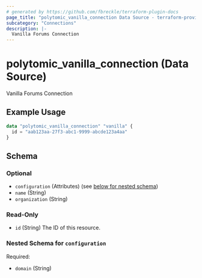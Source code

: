 ```yaml
---
# generated by https://github.com/fbreckle/terraform-plugin-docs
page_title: "polytomic_vanilla_connection Data Source - terraform-provider-polytomic"
subcategory: "Connections"
description: |-
  Vanilla Forums Connection
---
```


# polytomic_vanilla_connection (Data Source)

Vanilla Forums Connection

## Example Usage

```terraform
data "polytomic_vanilla_connection" "vanilla" {
  id = "aab123aa-27f3-abc1-9999-abcde123a4aa"
}
```

<!-- schema generated by tfplugindocs -->
## Schema

### Optional

- `configuration` (Attributes) (see [below for nested schema](#nestedatt--configuration))
- `name` (String)
- `organization` (String)

### Read-Only

- `id` (String) The ID of this resource.

<a id="nestedatt--configuration"></a>
### Nested Schema for `configuration`

Required:

- `domain` (String)


